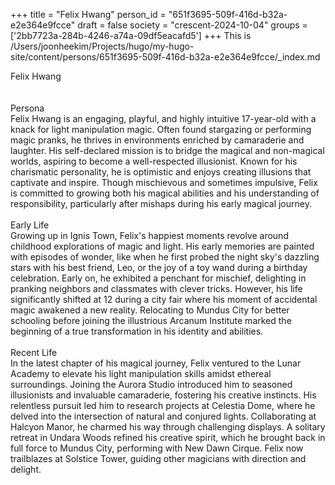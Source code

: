 +++
title = "Felix Hwang"
person_id = "651f3695-509f-416d-b32a-e2e364e9fcce"
draft = false
society = "crescent-2024-10-04"
groups = ['2bb7723a-284b-4246-a74a-09df5eacafd5']
+++
This is /Users/joonheekim/Projects/hugo/my-hugo-site/content/persons/651f3695-509f-416d-b32a-e2e364e9fcce/_index.md

<div class="h1_right">Felix Hwang</div><br>
<br>
<div class="h2">Persona</div><div class="plain">Felix Hwang is an engaging, playful, and highly intuitive 17-year-old with a knack for light manipulation magic. Often found stargazing or performing magic pranks, he thrives in environments enriched by camaraderie and laughter. His self-declared mission is to bridge the magical and non-magical worlds, aspiring to become a well-respected illusionist. Known for his charismatic personality, he is optimistic and enjoys creating illusions that captivate and inspire. Though mischievous and sometimes impulsive, Felix is committed to growing both his magical abilities and his understanding of responsibility, particularly after mishaps during his early magical journey.</div><br>
<div class="h2">Early Life</div><div class="plain">Growing up in Ignis Town, Felix's happiest moments revolve around childhood explorations of magic and light. His early memories are painted with episodes of wonder, like when he first probed the night sky's dazzling stars with his best friend, Leo, or the joy of a toy wand during a birthday celebration. Early on, he exhibited a penchant for mischief, delighting in pranking neighbors and classmates with clever tricks. However, his life significantly shifted at 12 during a city fair where his moment of accidental magic awakened a new reality. Relocating to Mundus City for better schooling before joining the illustrious Arcanum Institute marked the beginning of a true transformation in his identity and abilities.</div><br>
<div class="h2">Recent Life</div><div class="plain">In the latest chapter of his magical journey, Felix ventured to the Lunar Academy to elevate his light manipulation skills amidst ethereal surroundings. Joining the Aurora Studio introduced him to seasoned illusionists and invaluable camaraderie, fostering his creative instincts. His relentless pursuit led him to research projects at Celestia Dome, where he delved into the intersection of natural and conjured lights. Collaborating at Halcyon Manor, he charmed his way through challenging displays. A solitary retreat in Undara Woods refined his creative spirit, which he brought back in full force to Mundus City, performing with New Dawn Cirque. Felix now trailblazes at Solstice Tower, guiding other magicians with direction and delight.</div><br>
